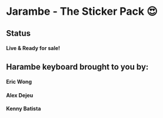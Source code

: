 # Jarambe - The Sticker Pack :heart_eyes:

## Status
#### Live & Ready for sale!

## Harambe keyboard brought to you by: 
#### Eric Wong
#### Alex Dejeu
#### Kenny Batista

